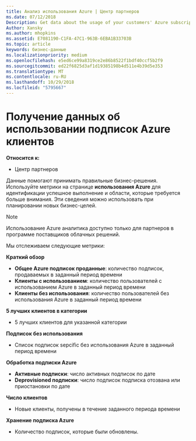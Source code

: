 ```yaml
---
title: Анализ использования Azure | Центр партнеров
ms.date: 07/12/2018
Description: Get data about the usage of your customers' Azure subscriptions.
Author: Xansky
ms.author: mhopkins
ms.assetid: E7081190-C1FA-47C1-963B-6EBA1B33703B
ms.topic: article
keywords: бизнес-данные
ms.localizationpriority: medium
ms.openlocfilehash: e5ed6ce99a8319ce2e86b8522f1bdf40ccf5b2f9
ms.sourcegitcommit: ed22f6825d3af1d19385198b4d511e4b39d5e353
ms.translationtype: MT
ms.contentlocale: ru-RU
ms.lasthandoff: 10/29/2018
ms.locfileid: "5795667"
---
```

# <a name="get-data-about-the-usage-of-your-customers-azure-subscriptions"></a>Получение данных об использовании подписок Azure клиентов 

**Относится к:**
- Центр партнеров

Данные помогают принимать правильные бизнес-решения. Используйте метрики на странице **использования Azure** для идентификации успешное выполнение и области, которые требуется больше внимания. Эти сведения можно использовать при планировании новых бизнес-целей.

> [!NOTE]
> Использование Azure аналитика доступно только для партнеров в программе поставщиков облачных решений.

Мы отслеживаем следующие метрики:

**Краткий обзор**  
 - **Общее Azure подписок проданные**: количество подписок, продаваемых в заданный период времени  
 - **Клиенты с использованием**: количество пользователей с использованием Azure в заданный период времени  
 - **Клиенты без использования**: количество пользователей без использования Azure в заданный период времени  

**5 лучших клиентов в категории**  
 -  5 лучших клиентов для указанной категории  

**Подписок без использования**  
 -  Список подписок sepcific без использования Azure в заданный период времени  

**Обработка подписки Azure**  
 - **Активные подписки**: число активных подписок по дате  
 - **Deprovisioned подписки**: число подписок подписка отозвана или приостановки по дате  

**Число клиентов**
 - Новые клиенты, получены в течение заданного периода времени  

**Хранение подписка Azure**  
 - Количество подписок, которые были обновлены.   
  